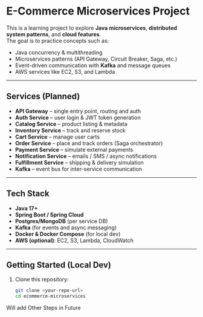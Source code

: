 # E-Commerce Microservices Project

This is a learning project to explore **Java microservices**, **distributed system patterns**, and **cloud features**.  
The goal is to practice concepts such as:
- Java concurrency & multithreading
- Microservices patterns (API Gateway, Circuit Breaker, Saga, etc.)
- Event-driven communication with **Kafka** and message queues
- AWS services like EC2, S3, and Lambda

---

## Services (Planned)

- **API Gateway** – single entry point, routing and auth
- **Auth Service** – user login & JWT token generation
- **Catalog Service** – product listing & metadata
- **Inventory Service** – track and reserve stock
- **Cart Service** – manage user carts
- **Order Service** – place and track orders (Saga orchestrator)
- **Payment Service** – simulate external payments
- **Notification Service** – emails / SMS / async notifications
- **Fulfillment Service** – shipping & delivery simulation
- **Kafka** – event bus for inter-service communication

---

## Tech Stack

- **Java 17+**
- **Spring Boot / Spring Cloud**
- **Postgres/MongoDB** (per service DB)
- **Kafka** (for events and async messaging)
- **Docker & Docker Compose** (for local dev)
- **AWS (optional)**: EC2, S3, Lambda, CloudWatch

---

## Getting Started (Local Dev)

1. Clone this repository:
   ```bash
   git clone <your-repo-url>
   cd ecommerce-microservices

Will add Other Steps in Future